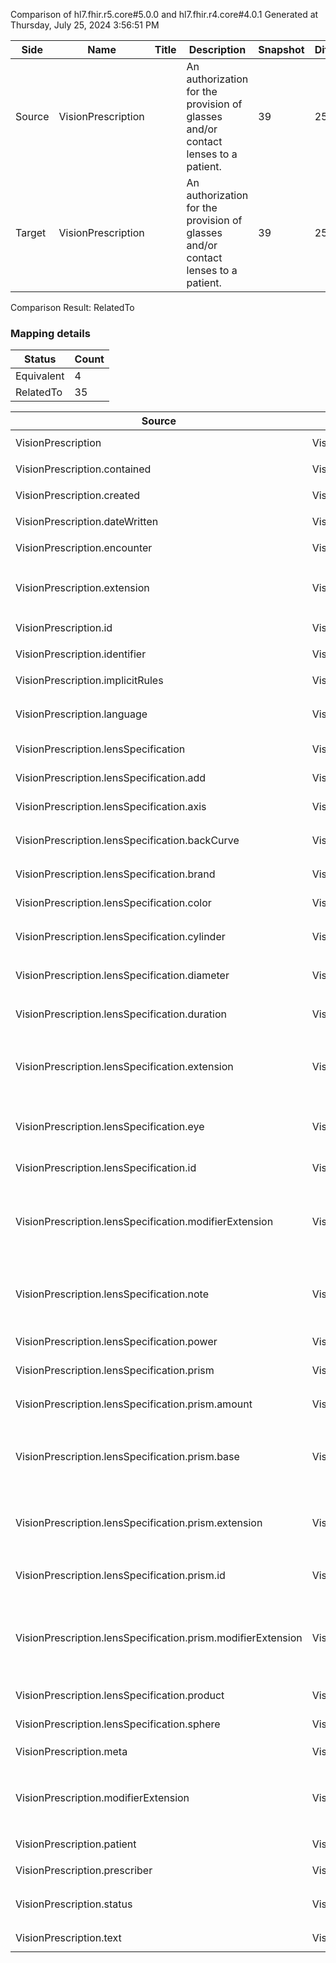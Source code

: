 Comparison of hl7.fhir.r5.core#5.0.0 and hl7.fhir.r4.core#4.0.1
Generated at Thursday, July 25, 2024 3:56:51 PM

| Side | Name | Title | Description | Snapshot | Differential |
| --- | --- | --- | --- | --- | --- |
| Source | VisionPrescription |  | An authorization for the provision of glasses and/or contact lenses to a patient. | 39 | 25 |
| Target | VisionPrescription |  | An authorization for the provision of glasses and/or contact lenses to a patient. | 39 | 25 |


Comparison Result: RelatedTo


### Mapping details

| Status | Count |
| ------ | ----- |
Equivalent | 4 |
RelatedTo | 35 |


| Source | Target | Status | Message |
| ------ | ------ | ------ | ------- |
| VisionPrescription | VisionPrescription | Equivalent | R5 `VisionPrescription` maps as Equivalent to R4 `VisionPrescription` |
| VisionPrescription.contained | VisionPrescription.contained | Equivalent | R5 `VisionPrescription.contained` maps as Equivalent to R4 `VisionPrescription.contained` |
| VisionPrescription.created | VisionPrescription.created | Equivalent | R5 `VisionPrescription.created` maps as Equivalent to R4 `VisionPrescription.created` |
| VisionPrescription.dateWritten | VisionPrescription.dateWritten | Equivalent | R5 `VisionPrescription.dateWritten` maps as Equivalent to R4 `VisionPrescription.dateWritten` |
| VisionPrescription.encounter | VisionPrescription.encounter | Equivalent | R5 `VisionPrescription.encounter` maps as Equivalent to R4 `VisionPrescription.encounter` |
| VisionPrescription.extension | VisionPrescription.extension | SourceIsBroaderThanTarget | R5 `VisionPrescription.extension` maps as SourceIsBroaderThanTarget to R4 `VisionPrescription.extension` - extension has change due to type change: R5 `extension` `Extension` maps as SourceIsBroaderThanTarget for R4 `extension` |
| VisionPrescription.id | VisionPrescription.id | Equivalent | R5 `VisionPrescription.id` maps as Equivalent to R4 `VisionPrescription.id` |
| VisionPrescription.identifier | VisionPrescription.identifier | Equivalent | R5 `VisionPrescription.identifier` maps as Equivalent to R4 `VisionPrescription.identifier` |
| VisionPrescription.implicitRules | VisionPrescription.implicitRules | Equivalent | R5 `VisionPrescription.implicitRules` maps as Equivalent to R4 `VisionPrescription.implicitRules` |
| VisionPrescription.language | VisionPrescription.language | RelatedTo | R5 `VisionPrescription.language` maps as RelatedTo to R4 `VisionPrescription.language` - language changed the binding strength from Required to Preferred |
| VisionPrescription.lensSpecification | VisionPrescription.lensSpecification | Equivalent | R5 `VisionPrescription.lensSpecification` maps as Equivalent to R4 `VisionPrescription.lensSpecification` |
| VisionPrescription.lensSpecification.add | VisionPrescription.lensSpecification.add | Equivalent | R5 `VisionPrescription.lensSpecification.add` maps as Equivalent to R4 `VisionPrescription.lensSpecification.add` |
| VisionPrescription.lensSpecification.axis | VisionPrescription.lensSpecification.axis | Equivalent | R5 `VisionPrescription.lensSpecification.axis` maps as Equivalent to R4 `VisionPrescription.lensSpecification.axis` |
| VisionPrescription.lensSpecification.backCurve | VisionPrescription.lensSpecification.backCurve | Equivalent | R5 `VisionPrescription.lensSpecification.backCurve` maps as Equivalent to R4 `VisionPrescription.lensSpecification.backCurve` |
| VisionPrescription.lensSpecification.brand | VisionPrescription.lensSpecification.brand | Equivalent | R5 `VisionPrescription.lensSpecification.brand` maps as Equivalent to R4 `VisionPrescription.lensSpecification.brand` |
| VisionPrescription.lensSpecification.color | VisionPrescription.lensSpecification.color | Equivalent | R5 `VisionPrescription.lensSpecification.color` maps as Equivalent to R4 `VisionPrescription.lensSpecification.color` |
| VisionPrescription.lensSpecification.cylinder | VisionPrescription.lensSpecification.cylinder | Equivalent | R5 `VisionPrescription.lensSpecification.cylinder` maps as Equivalent to R4 `VisionPrescription.lensSpecification.cylinder` |
| VisionPrescription.lensSpecification.diameter | VisionPrescription.lensSpecification.diameter | Equivalent | R5 `VisionPrescription.lensSpecification.diameter` maps as Equivalent to R4 `VisionPrescription.lensSpecification.diameter` |
| VisionPrescription.lensSpecification.duration | VisionPrescription.lensSpecification.duration | Equivalent | R5 `VisionPrescription.lensSpecification.duration` maps as Equivalent to R4 `VisionPrescription.lensSpecification.duration` |
| VisionPrescription.lensSpecification.extension | VisionPrescription.lensSpecification.extension | SourceIsBroaderThanTarget | R5 `VisionPrescription.lensSpecification.extension` maps as SourceIsBroaderThanTarget to R4 `VisionPrescription.lensSpecification.extension` - extension has change due to type change: R5 `extension` `Extension` maps as SourceIsBroaderThanTarget for R4 `extension` |
| VisionPrescription.lensSpecification.eye | VisionPrescription.lensSpecification.eye | Equivalent | R5 `VisionPrescription.lensSpecification.eye` maps as Equivalent to R4 `VisionPrescription.lensSpecification.eye` - eye has compatible required binding for code type: http://hl7.org/fhir/ValueSet/vision-eye-codes|5.0.0 and http://hl7.org/fhir/ValueSet/vision-eye-codes|4.0.1 (Equivalent) |
| VisionPrescription.lensSpecification.id | VisionPrescription.lensSpecification.id | Equivalent | R5 `VisionPrescription.lensSpecification.id` maps as Equivalent to R4 `VisionPrescription.lensSpecification.id` |
| VisionPrescription.lensSpecification.modifierExtension | VisionPrescription.lensSpecification.modifierExtension | SourceIsBroaderThanTarget | R5 `VisionPrescription.lensSpecification.modifierExtension` maps as SourceIsBroaderThanTarget to R4 `VisionPrescription.lensSpecification.modifierExtension` - modifierExtension has change due to type change: R5 `modifierExtension` `Extension` maps as SourceIsBroaderThanTarget for R4 `modifierExtension` |
| VisionPrescription.lensSpecification.note | VisionPrescription.lensSpecification.note | SourceIsBroaderThanTarget | R5 `VisionPrescription.lensSpecification.note` maps as SourceIsBroaderThanTarget to R4 `VisionPrescription.lensSpecification.note` - note has change due to type change: R5 `note` `Annotation` maps as SourceIsBroaderThanTarget for R4 `note` |
| VisionPrescription.lensSpecification.power | VisionPrescription.lensSpecification.power | Equivalent | R5 `VisionPrescription.lensSpecification.power` maps as Equivalent to R4 `VisionPrescription.lensSpecification.power` |
| VisionPrescription.lensSpecification.prism | VisionPrescription.lensSpecification.prism | Equivalent | R5 `VisionPrescription.lensSpecification.prism` maps as Equivalent to R4 `VisionPrescription.lensSpecification.prism` |
| VisionPrescription.lensSpecification.prism.amount | VisionPrescription.lensSpecification.prism.amount | Equivalent | R5 `VisionPrescription.lensSpecification.prism.amount` maps as Equivalent to R4 `VisionPrescription.lensSpecification.prism.amount` |
| VisionPrescription.lensSpecification.prism.base | VisionPrescription.lensSpecification.prism.base | Equivalent | R5 `VisionPrescription.lensSpecification.prism.base` maps as Equivalent to R4 `VisionPrescription.lensSpecification.prism.base` - base has compatible required binding for code type: http://hl7.org/fhir/ValueSet/vision-base-codes|5.0.0 and http://hl7.org/fhir/ValueSet/vision-base-codes|4.0.1 (Equivalent) |
| VisionPrescription.lensSpecification.prism.extension | VisionPrescription.lensSpecification.prism.extension | SourceIsBroaderThanTarget | R5 `VisionPrescription.lensSpecification.prism.extension` maps as SourceIsBroaderThanTarget to R4 `VisionPrescription.lensSpecification.prism.extension` - extension has change due to type change: R5 `extension` `Extension` maps as SourceIsBroaderThanTarget for R4 `extension` |
| VisionPrescription.lensSpecification.prism.id | VisionPrescription.lensSpecification.prism.id | Equivalent | R5 `VisionPrescription.lensSpecification.prism.id` maps as Equivalent to R4 `VisionPrescription.lensSpecification.prism.id` |
| VisionPrescription.lensSpecification.prism.modifierExtension | VisionPrescription.lensSpecification.prism.modifierExtension | SourceIsBroaderThanTarget | R5 `VisionPrescription.lensSpecification.prism.modifierExtension` maps as SourceIsBroaderThanTarget to R4 `VisionPrescription.lensSpecification.prism.modifierExtension` - modifierExtension has change due to type change: R5 `modifierExtension` `Extension` maps as SourceIsBroaderThanTarget for R4 `modifierExtension` |
| VisionPrescription.lensSpecification.product | VisionPrescription.lensSpecification.product | Equivalent | R5 `VisionPrescription.lensSpecification.product` maps as Equivalent to R4 `VisionPrescription.lensSpecification.product` |
| VisionPrescription.lensSpecification.sphere | VisionPrescription.lensSpecification.sphere | Equivalent | R5 `VisionPrescription.lensSpecification.sphere` maps as Equivalent to R4 `VisionPrescription.lensSpecification.sphere` |
| VisionPrescription.meta | VisionPrescription.meta | Equivalent | R5 `VisionPrescription.meta` maps as Equivalent to R4 `VisionPrescription.meta` |
| VisionPrescription.modifierExtension | VisionPrescription.modifierExtension | SourceIsBroaderThanTarget | R5 `VisionPrescription.modifierExtension` maps as SourceIsBroaderThanTarget to R4 `VisionPrescription.modifierExtension` - modifierExtension has change due to type change: R5 `modifierExtension` `Extension` maps as SourceIsBroaderThanTarget for R4 `modifierExtension` |
| VisionPrescription.patient | VisionPrescription.patient | Equivalent | R5 `VisionPrescription.patient` maps as Equivalent to R4 `VisionPrescription.patient` |
| VisionPrescription.prescriber | VisionPrescription.prescriber | Equivalent | R5 `VisionPrescription.prescriber` maps as Equivalent to R4 `VisionPrescription.prescriber` |
| VisionPrescription.status | VisionPrescription.status | Equivalent | R5 `VisionPrescription.status` maps as Equivalent to R4 `VisionPrescription.status` - status has compatible required binding for code type: http://hl7.org/fhir/ValueSet/fm-status|5.0.0 and http://hl7.org/fhir/ValueSet/fm-status|4.0.1 (Equivalent) |
| VisionPrescription.text | VisionPrescription.text | Equivalent | R5 `VisionPrescription.text` maps as Equivalent to R4 `VisionPrescription.text` |

